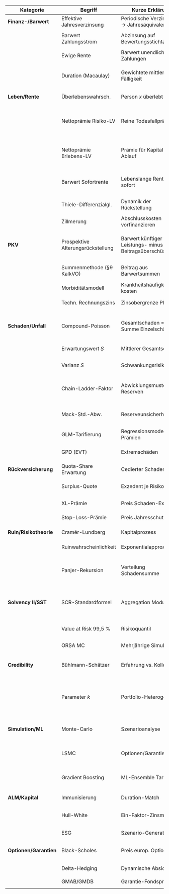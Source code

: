 

| **Kategorie**          | **Begriff**                       | **Kurze Erklärung**                                    | **Mathematik / Formel**                                                            |
| ---------------------- | --------------------------------- | ------------------------------------------------------ | ---------------------------------------------------------------------------------- |
| **Finanz-/Barwert**    | Effektive Jahresverzinsung        | Periodische Verzinsung → Jahresäquivalent              | $$ (1+ i/m)^{m}-1 $$                                                               |
|                        | Barwert Zahlungsstrom             | Abzinsung auf Bewertungsstichtag                       | $$ V = \sum_{t=1}^{n} \frac{C_t}{(1+i)^t} $$                                       |
|                        | Ewige Rente                       | Barwert unendlicher Zahlungen                          | $$ V = \frac{C}{i} $$                                                              |
|                        | Duration (Macaulay)               | Gewichtete mittlere Fälligkeit                         | $$ D = \frac{1}{P}\sum_{t} t\,\frac{C_t}{(1+i)^t} $$                               |
| **Leben/Rente**        | Überlebens­wahrsch.               | Person $x$ überlebt $t$ Jahre                          | $$ {}_{t}p_x = e^{- \int_{0}^{t} \mu_{x+s}\,ds} $$                                 |
|                        | Nettoprämie Risiko-LV             | Reine Todesfallprämie                                  | $$P \;=\; \frac{S \, q_{x:n}}{a_{\overline{n}\mid}}<br>$$                      |
|                        | Nettoprämie Erlebens-LV           | Prämie für Kapital bei Ablauf                          | $$P \;=\; \frac{S \, {}_{n}p_{x} \, v^{n}}{a_{\overline{n}\mid}}<br>$$         |
|                        | Barwert Sofortrente               | Lebenslange Rente ab sofort                            | $$ a_x = \sum_{k=0}^{\infty} v^{k}\, {}_{k}p_x $$                                  |
|                        | Thiele-Differenzialgl.            | Dynamik der Rückstellung                               | $$ \dot V(t)=\delta(t)\,V(t)+P(t)-B(t) $$                                          |
|                        | Zillmerung                        | Abschlusskosten vorfinanzieren                         | $$ V^{\text{zill}} = V - Z(1 - v^{n}) $$                                           |
| **PKV**                | Prospektive Alterungsrückstellung | Barwert künftiger Leistungs- minus Beitragsüberschüsse | $$ V = \sum_{t=a}^{\infty} (E[L_t]-E[P_t])\,v^{t-a} $$                             |
|                        | Summenmethode (§9 KalkVO)         | Beitrag aus Barwertsummen                              | $$ P = \frac{\sum b_t}{\sum v^{t}} $$                                              |
|                        | Morbiditätsmodell                 | Krankheits­häufigkeit/-kosten                          | $$ q^{\text{morbid}}_{x+t} $$                                                      |
|                        | Techn. Rechnungszins              | Zinsobergrenze PKV (DE)                                | $$ i_{\text{tech}} \le 2.5\% $$                                                    |
| **Schaden/Unfall**     | Compound-Poisson                  | Gesamtschaden = Summe Einzelschäden                    | $$ S = \sum_{i=1}^{N} X_i,\; N \sim \text{Poisson}(\lambda) $$                     |
|                        | Erwartungswert $S$                | Mittlerer Gesamtschaden                                | $$ E[S] = \lambda\,E[X] $$                                                         |
|                        | Varianz $S$                       | Schwankungsrisiko                                      | $$ \operatorname{Var}[S] = \lambda\,\operatorname{Var}[X] + \lambda (E[X])^2 $$    |
|                        | Chain-Ladder-Faktor               | Abwicklungsmuster Reserven                             | $$ f_k = \frac{\sum_i C_{i,k+1}}{\sum_i C_{i,k}} $$                                |
|                        | Mack-Std.-Abw.                    | Reserveunsicherheit                                    | $$ \hat\sigma(I) = \sum_k \frac{C_{I,k}^2 (f_k-1)^2}{n_k} $$                       |
|                        | GLM-Tarifierung                   | Regressionsmodell Prämien                              | $$ \log E[S\!\mid\!X] = X\beta $$                                                  |
|                        | GPD (EVT)                         | Extremschäden                                          | $$ P(X>u+x\mid X>u) = (1+\xi x/\beta)^{-1/\xi} $$                                  |
| **Rückversicherung**   | Quota-Share Erwartung             | Cedierter Schadenanteil                                | $$ E[S_{\text{ceded}}] = q\,E[S] $$                                                |
|                        | Surplus-Quote                     | Exzedent je Risiko                                     | $$ s_i = \frac{\max(0, S_i - R)}{S_i} $$                                           |
|                        | XL-Prämie                         | Preis Schaden-Exzedent                                 | $$ P = (1+\theta)\,E[(X-d)^+] $$                                                   |
|                        | Stop-Loss-Prämie                  | Preis Jahresschutz                                     | $$ P = (1+\theta)\,E[(S-M)^+] $$                                                   |
| **Ruin/Risikotheorie** | Cramér-Lundberg                   | Kapitalprozess                                         | $$ U_t = u + ct - \sum_{i\le N_t} X_i $$                                           |
|                        | Ruinwahrscheinlichkeit            | Exponentialapproximation                               | $$ \psi(u) \approx e^{-R u} $$                                                     |
|                        | Panjer-Rekursion                  | Verteilung Schadensumme                                | $$ P_S(k) = \tfrac{1}{1-a p_0} \sum_{j=1}^{k} (a + \tfrac{b j}{k}) p_j P_S(k-j) $$ |
| **Solvency II/SST**    | SCR-Standardformel                | Aggregation Modul-SCR                                  | $$ SCR = \sqrt{ \sum_i \sum_j \rho_{ij}\,SCR_i\,SCR_j } $$                         |
|                        | Value at Risk 99,5 %              | Risikoquantil                                          | $$ \text{VaR}_{99.5} = \inf\{x \mid P(L \le x) \ge 0.995\} $$                      |
|                        | ORSA MC                           | Mehrjährige Simulation                                 | $$ \text{simuliere Pfade} $$                                                       |
| **Credibility**        | Bühlmann-Schätzer                 | Erfahrung vs. Kollektiv                                | $$ \hat\mu = Z\bar{X} + (1-Z)m,\; Z=\frac{n}{n+k} $$                               |
|                        | Parameter $k$                     | Portfolio-Heterogenität                                | $$ k = \frac{\operatorname{Var}(\Theta)}{E[\operatorname{Var}(X\mid\Theta)]} $$    |
| **Simulation/ML**      | Monte-Carlo                       | Szenarioanalyse                                        | $$ \hat\theta = \frac{1}{N} \sum_{i=1}^{N} f(X_i) $$                               |
|                        | LSMC                              | Optionen/Garantien                                     | $$ \hat{C}(t,X_t) = E[e^{-rΔt} C(t+Δt, X_{t+Δt})\mid X_t] $$                       |
|                        | Gradient Boosting                 | ML-Ensemble Tarife                                     | $$ \hat{y} = \sum_{m=1}^{M} \gamma_m h_m(x) $$                                     |
| **ALM/Kapital**        | Immunisierung                     | Duration-Match                                         | $$ D_A = D_L,\; C_A > C_L $$                                                       |
|                        | Hull-White                        | Ein-Faktor-Zinsmodell                                  | $$ dr_t = (\theta(t) - a r_t)\,dt + \sigma\,dW_t $$                                |
|                        | ESG                               | Szenario-Generator                                     | $$ \text{gekoppelte SDEs} $$                                                       |
| **Optionen/Garantien** | Black-Scholes                     | Preis europ. Option                                    | $$ V = S_0 N(d_1) - K e^{-rT} N(d_2) $$                                            |
|                        | Delta-Hedging                     | Dynamische Absicherung                                 | $$ \Delta = \partial V / \partial S $$                                             |
|                        | GMAB/GMDB                         | Garantie-Fondsprodukte                                 | $$ \text{Long-Put} + \text{Fondswert} $$                                           |
